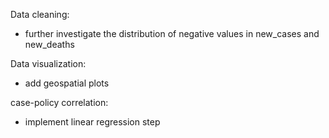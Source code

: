 Data cleaning:
- further investigate the distribution of negative values in new_cases and new_deaths

Data visualization: 
- add geospatial plots

case-policy correlation: 
- implement linear regression step
